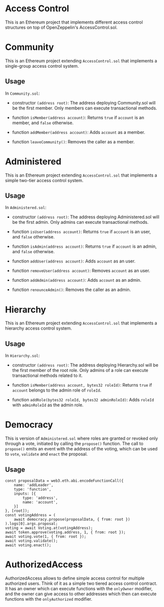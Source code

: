 # Access Control

This is an Ethereum project that implements different access control structures on top of OpenZeppelin's AccessControl.sol.


# Community

This is an Ethereum project extending `AccessControl.sol` that implements a single-group access control system.

## Usage

In `Community.sol`:

* constructor `(address root)`: The address deploying Community.sol will be the first member. Only members can execute transactional methods.

* function `isMember(address account)`: Returns `true` if `account` is an member, and `false` otherwise.
* function `addMember(address account)`: Adds `account` as a member.
* function `leaveCommunity()`: Removes the caller as a member.


# Administered

This is an Ethereum project extending `AccessControl.sol` that implements a simple two-tier access control system.

## Usage

In `Administered.sol`:

* constructor `(address root)`: The address deploying Administered.sol will be the first admin. Only admins can execute transactional methods.

* function `isUser(address account)`: Returns `true` if `account` is an user, and `false` otherwise.
* function `isAdmin(address account)`: Returns `true` if `account` is an admin, and `false` otherwise.
* function `addUser(address account)`: Adds `account` as an user.
* function `removeUser(address account)`: Removes `account` as an user.
* function `addAdmin(address account)`: Adds `account` as an admin.
* function `renounceAdmin()`: Removes the caller as an admin.


# Hierarchy

This is an Ethereum project extending `AccessControl.sol` that implements a hierarchy access control system.

## Usage

In `Hierarchy.sol`:

* constructor `(address root)`: The address deploying Hierarchy.sol will be the first member of the root role. Only admins of a role can execute transactional methods related to it.

* function `isMember(address account, bytes32 roleId)`: Returns `true` if `account` belongs to the admin role of `roleId`.
* function `addRole(bytes32 roleId, bytes32 adminRoleId)`: Adds `roleId` with `adminRoleId` as the admin role.

# Democracy

This is version of `Administered.sol` where roles are granted or revoked only through a vote, initiated by calling the `propose()` function. The call to `propose()` emits an event with the address of the voting, which can be used to `vote`, `validate` and `enact` the proposal.

## Usage
```
const proposalData = web3.eth.abi.encodeFunctionCall({
    name: 'addLeader',
    type: 'function',
    inputs: [{
        type: 'address',
        name: 'account',
    }]
}, [root]);
const votingAddress = (
    await democracy.propose(proposalData, { from: root })
).logs[0].args.proposal;
voting = await Voting.at(votingAddress);
await token.approve(voting.address, 1, { from: root });
await voting.vote(1, { from: root });
await voting.validate();
await voting.enact();
```

# AuthorizedAccess

AuthorizedAccess allows to define simple access control for multiple authorized users. Think of it as a simple two tiered access control contract. It has an owner which can execute functions with the `onlyOwner` modifier, and the owner can give access to other addresses which then can execute functions with the `onlyAuthorized` modifier.
